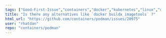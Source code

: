 ```yaml
---
tags: ["Good-First-Issue","containers","docker","kubernetes","linux","oci"]
title: "Is there any alternatives like `docker buildx imagetools` ?"
html_url: "https://github.com/containers/podman/issues/20975"
user: "rhatdan"
repo: "containers/podman"
---
```


